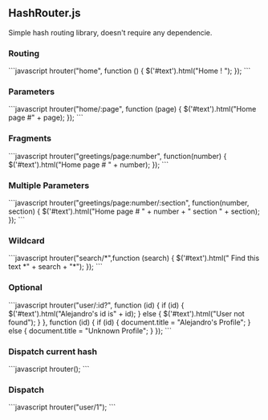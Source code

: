 <h2>HashRouter.js</h2>
Simple hash routing library, doesn't require any dependencie. 
<h3>Routing</h3>
```javascript
hrouter("home", function () {
  $('#text').html("Home ! ");
});
```
<h3>Parameters</h3>
```javascript
hrouter("home/:page", function (page) {
  $('#text').html("Home page #" + page);
});
```
<h3>Fragments</h3>
```javascript
hrouter("greetings/page:number", function(number) {
  $('#text').html("Home page # " + number);
});
```
<h3>Multiple Parameters</h3>
```javascript
hrouter("greetings/page:number/:section", function(number, section) {
  $('#text').html("Home page # " + number + " section " + section);
});
```
<h3>Wildcard</h3>
```javascript
hrouter("search/*",function (search) {
  $('#text').html(" Find this text *" + search + "*");
});
```
<h3>Optional</h3>
```javascript
hrouter("user/:id?", function (id) {
  if (id) {
    $('#text').html("Alejandro's id is" + id);
  } else {
    $('#text').html("User not found");
  } 
}, function (id) {
  if (id) {
    document.title = "Alejandro's Profile";
  } else {
    document.title = "Unknown Profile";
  }
});
```
<h3>Dispatch current hash</h3>
```javascript
hrouter();
```
<h3>Dispatch</h3>
```javascript
hrouter("user/1");
```